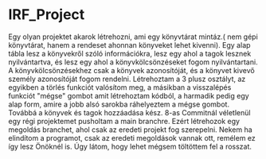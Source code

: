 # IRF_Project
Egy olyan projektet akarok létrehozni, ami egy könyvtárat mintáz.( nem gépi könyvtárat, hanem a rendeset ahonnan könyveket lehet kivenni).
Egy alap tábla lesz a könyvekről szóló információkra, lesz egy ahol a tagok lesznek nyilvántartva, és lesz egy ahol a könyvkölcsönzéseket fogom nyilvántartani. A könyvkölcsönzésekhez csak a könyvek azonosítóját, és a könyvet kivevő személy azonosítóját fogom rendelni.
Létrehoztam a 3 plusz osztályt, az egyikben a törlés funkciót valósítom meg, a másikban a visszalépés funkciót "mégse" gombot amit létrehoztam kódból,
a harmadik pedig egy alap form, amire a jobb alsó sarokba ráhelyeztem a mégse gombot.
Továbbá a könyvek és tagok hozzáadása kész.
8-as Commitnál véletlenül egy régi projektemet pusholtam a main branchre. Ezért létrehozok egy megoldás branchet, ahol csak az eredeti projekt fog szerepelni.
Nekem ha elindítom a programot, csak az eredeti megoldások vannak ott, remélem ez így lesz Önöknél is. Úgy látom, hogy lehet mégsem töltöttem fel a rosszat.
